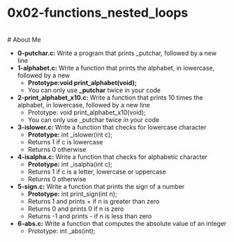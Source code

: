 # 0x02-functions_nested_loops
<br>
# About Me
<br>

- **0-putchar.c:** Write a program that prints _putchar, followed by a new line
- **1-alphabet.c:** Write a function that prints the alphabet, in lowercase, followed by a new
	- **Prototype:void print_alphabet(void);**
	- You can only use **_putchar** twice in your code
- **2-print_alphabet_x10.c:** Write a function that prints 10 times the alphabet, in lowercase, followed by a new line
	- Prototype: void print_alphabet_x10(void);
	- You can only use _putchar twice in your code
- **3-islower.c:** Write a function that checks for lowercase character
	- **Prototype:** int _islower(int c);
	- Returns 1 if c is lowercase
	- Returns 0 otherwise
- **4-isalpha.c:** Write a function that checks for alphabetic character
	- **Prototype:** int _isalpha(int c);
	- Returns 1 if c is a letter, lowercase or uppercase
	- Returns 0 otherwise
- **5-sign.c:** Write a function that prints the sign of a number
	- **Prototype:** int print_sign(int n);
	- Returns 1 and prints + if n is greater than zero
	- Returns 0 and prints 0 if n is zero
	- Returns -1 and prints - if n is less than zero
- **6-abs.c:** Write a function that computes the absolute value of an integer
	- Prototype: int _abs(int);
